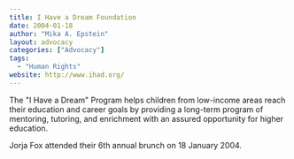 ```yaml
---
title: I Have a Dream Foundation
date: 2004-01-18
author: "Mika A. Epstein"
layout: advocacy
categories: ["Advocacy"]
tags: 
  - "Human Rights"
website: http://www.ihad.org/
---
```


The "I Have a Dream" Program helps children from low-income areas reach their education and career goals by providing a long-term program of mentoring, tutoring, and enrichment with an assured opportunity for higher education.

Jorja Fox attended their 6th annual brunch on 18 January 2004.
